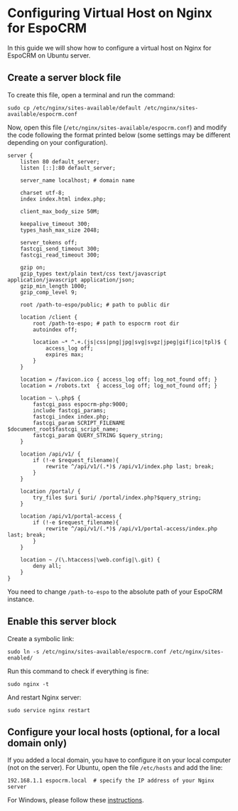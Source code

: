 # Configuring Virtual Host on Nginx for EspoCRM

In this guide we will show how to configure a virtual host on Nginx for EspoCRM on Ubuntu server.

## Create a server block file

To create this file, open a terminal and run the command:

```
sudo cp /etc/nginx/sites-available/default /etc/nginx/sites-available/espocrm.conf
```

Now, open this file (`/etc/nginx/sites-available/espocrm.conf`) and modify the code following the format printed below (some settings may be different depending on your configuration).

```
server {
    listen 80 default_server;
    listen [::]:80 default_server;

    server_name localhost; # domain name

    charset utf-8;
    index index.html index.php;

    client_max_body_size 50M;

    keepalive_timeout 300;
    types_hash_max_size 2048;

    server_tokens off;
    fastcgi_send_timeout 300;
    fastcgi_read_timeout 300;

    gzip on;
    gzip_types text/plain text/css text/javascript application/javascript application/json;
    gzip_min_length 1000;
    gzip_comp_level 9;

    root /path-to-espo/public; # path to public dir

    location /client {
        root /path-to-espo; # path to espocrm root dir
        autoindex off;

        location ~* ^.+.(js|css|png|jpg|svg|svgz|jpeg|gif|ico|tpl)$ {
            access_log off;
            expires max;
        }
    }

    location = /favicon.ico { access_log off; log_not_found off; }
    location = /robots.txt  { access_log off; log_not_found off; }

    location ~ \.php$ {
        fastcgi_pass espocrm-php:9000;
        include fastcgi_params;
        fastcgi_index index.php;
        fastcgi_param SCRIPT_FILENAME $document_root$fastcgi_script_name;
        fastcgi_param QUERY_STRING $query_string;
    }

    location /api/v1/ {
        if (!-e $request_filename){
            rewrite ^/api/v1/(.*)$ /api/v1/index.php last; break;
        }
    }

    location /portal/ {
        try_files $uri $uri/ /portal/index.php?$query_string;
    }

    location /api/v1/portal-access {
        if (!-e $request_filename){
            rewrite ^/api/v1/(.*)$ /api/v1/portal-access/index.php last; break;
        }
    }

    location ~ /(\.htaccess|\web.config|\.git) {
        deny all;
    }
}
```

You need to change `/path-to-espo` to the absolute path of your EspoCRM instance.

## Enable this server block

Create a symbolic link:

```
sudo ln -s /etc/nginx/sites-available/espocrm.conf /etc/nginx/sites-enabled/
```

Run this command to check if everything is fine:

```
sudo nginx -t
```

And restart Nginx server:

```
sudo service nginx restart
```

## Configure your local hosts (optional, for a local domain only)

If you added a local domain, you have to configure it on your local computer (not on the server). For Ubuntu, open the file `/etc/hosts` and add the line:

```
192.168.1.1 espocrm.local  # specify the IP address of your Nginx server
```

For Windows, please follow these [instructions](http://support.microsoft.com/kb/923947).
